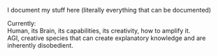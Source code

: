 I document my stuff here (literally everything that can be documented)  

Currently:  
Human, its Brain, its capabilities, its creativity, how to amplify it.  
AGI, creative species that can create explanatory knowledge and are inherently disobedient.

